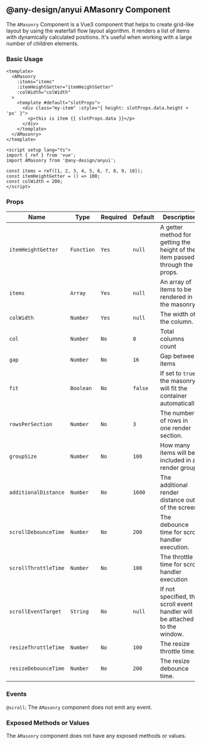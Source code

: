 ## @any-design/anyui AMasonry Component

The `AMasonry` Component is a Vue3 component that helps to create grid-like layout by using the waterfall flow layout algorithm. It renders a list of items with dynamically calculated positions. It's useful when working with a large number of children elements.


### Basic Usage

```vue
<template>
  <AMasonry
    :items="items"
    :itemHeightGetter="itemHeightGetter"
    :colWidth="colWidth"
  >
    <template #default="slotProps">
      <div class="my-item" :style="{ height: slotProps.data.height + 'px' }">
        <p>this is item {{ slotProps.data }}</p>
      </div>
    </template>
  </AMasonry>
</template>

<script setup lang="ts">
import { ref } from 'vue';
import AMasonry from '@any-design/anyui';

const items = ref([1, 2, 3, 4, 5, 6, 7, 8, 9, 10]);
const itemHeightGetter = () => 100;
const colWidth = 200;
</script>
```

### Props

Name | Type | Required | Default | Description
---|---|---|---|---
`itemHeightGetter` | `Function` | `Yes` | `null` | A getter method for getting the height of the item passed through the props.
`items` | `Array` | `Yes` | `null` | An array of items to be rendered in the masonry.
`colWidth` | `Number` | `Yes` | `null` | The width of the column.
`col` | `Number` | `No` | `0` | Total columns count
`gap` | `Number` | `No` | `16` | Gap between items
`fit` | `Boolean` | `No` | `false` | If set to `true`, the masonry will fit the container automatically.
`rowsPerSection` | `Number` | `No` | `3` | The number of rows in one render section.
`groupSize` | `Number` | `No` | `100` | How many items will be included in a render group.
`additionalDistance` | `Number` | `No` | `1600` | The additional render distance out of the screen.
`scrollDebounceTime` | `Number` | `No` | `200` | The debounce time for scroll handler execution.
`scrollThrottleTime` | `Number` | `No` | `100` | The throttle time for scroll handler execution
`scrollEventTarget` | `String` | `No` | `null` | If not specified, the scroll event handler will be attached to the window.
`resizeThrottleTime` | `Number` | `No` | `100` | The resize throttle time.
`resizeDebounceTime` | `Number` | `No` | `200` | The resize debounce time.

### Events

`@scroll`: The `AMasonry` component does not emit any event.

### Exposed Methods or Values

The `AMasonry` component does not have any exposed methods or values.